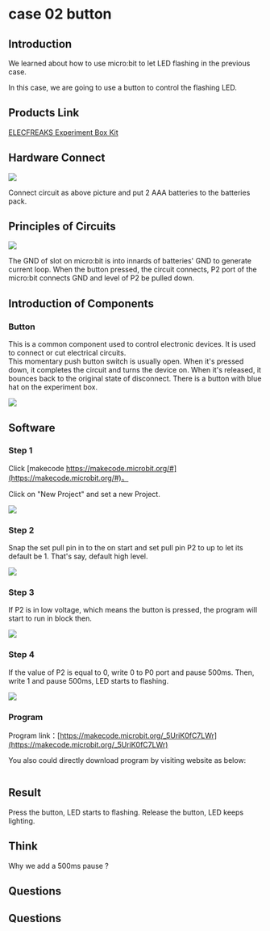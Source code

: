 # case 02 button 

## Introduction ##

We learned about how to use micro:bit to let LED flashing in the previous case.

In this case, we are going to use a button to control the flashing LED. 

## Products Link

[ELECFREAKS Experiment Box Kit](https://www.elecfreaks.com/experiment-box-for-micro-bit.html)

## Hardware Connect ##

![](./images/fLSfez6.png)

 Connect circuit as above picture and put 2 AAA batteries to the batteries pack.

## Principles of Circuits ##

![](./images/NSpS8c0.png)

 The GND of slot on micro:bit is into innards of batteries' GND to generate current loop.
 When the button pressed, the circuit connects, P2 port of the micro:bit connects GND and level of P2 be pulled down.

## Introduction of Components ##

### Button ###
 This is a common component used to control electronic devices. It is used to connect or cut electrical circuits.  
 This momentary push button switch is usually open. When it's pressed down, it completes the circuit and turns the device on. When it's released, it bounces back to the original state of disconnect. 
 There is a button with blue hat on the experiment box.

![](./images/HgatY6t.png)

## Software

### Step 1

 Click [makecode https://makecode.microbit.org/#](https://makecode.microbit.org/#)。

 Click on "New Project" and set a new Project.

![](./images/t34k5Zb.png)

### Step 2

 Snap the set pull pin in to the on start and set pull pin P2 to up to let its default be 1. That's say,  default high level.

![](./images/VuZAOrz.png)

### Step 3 

 If P2 is in low voltage, which means the button is pressed, the program will start to run in block
then.

![](./images/0EHwnci.png)

### Step 4

 If the value of P2 is equal to 0, write 0 to P0 port and pause 500ms. Then, write 1 and pause 500ms, LED starts to flashing.

![](./images/z9Yqpi3.png)

### Program

 Program link：[https://makecode.microbit.org/_5UriK0fC7LWr](https://makecode.microbit.org/_5UriK0fC7LWr)

 You also could directly download program by visiting website as below:

<div style="position:relative;height:0;paddingbottom:70%;overflow:hidden;"><iframe style="position:absolute;top:0;left:0;width:100%;height:100%;" src="https://makecode.microbit.org/#pub:_5UriK0fC7LWr" frameborder="0" sandbox="allowpopups allowforms allowscripts allowsameorigin"></iframe></div>  


## Result

 Press the button, LED starts to flashing. 
 Release the button, LED keeps lighting.


## Think

 Why we add a 500ms pause ?


## Questions



## Questions 


